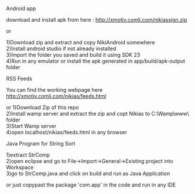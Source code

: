 
Android app

download and install apk from here : http://xmotiv.comli.com/nikiassign.zip

or

1)Download zip and extract and copy NikiAndroid somewhere<br>
2)Install android studio if not already installed<br>
3)Import the folder you saved and build it using SDK 23<br>
4)Run in any emulator or install the apk generated in app/build/apk-output folder<br>


RSS Feeds

You can find the working webpage here
http://xmotiv.comli.com/nikias/feeds.html

or
1)Download Zip of this repo <br>
2)Install wamp server and extract the zip and copt Nikias to C:\Wamp\www\ folder<br>
3)Start Wamp server<br>
4)open localhost/nikias/feeds.html in any browser<br>

Java Program for String Sort

1)extract StrComp<br>
2)open eclipse and go to File->Import->General->Existing project into Workspace<br>
3)go to StrComp.java and click on build and run as Java Application<br>

or just copypast the package 'com.app' in the code and run in any IDE
